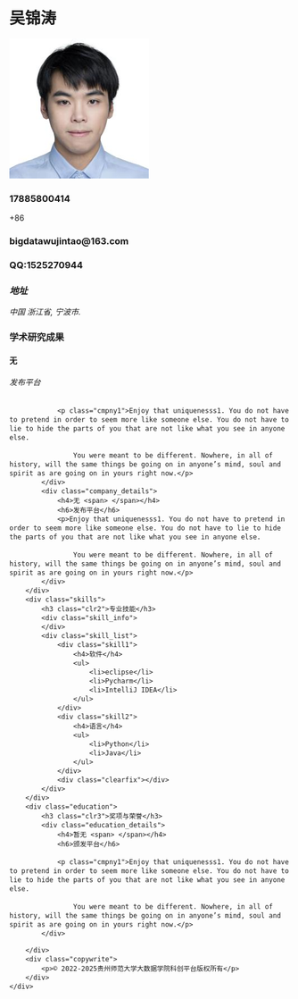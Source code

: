 <html lang="en">
<head>
    <meta charset="UTF-8">
    <title>People Details</title>
    <link href="css/bootstrap.css" rel='stylesheet' type='text/css' />
    <!-- jQuery (necessary JavaScript plugins) -->
    <script src="js/jquery.min.js"></script>
    <!-- Custom Theme files -->
    <link href="css/dashboard.css" rel="stylesheet">
    <link href="css/style.css" rel='stylesheet' type='text/css' />

</head>
<body>
<!-- header -->
<div class="col-sm-3 col-md-2 sidebar">
    <div class="sidebar_top">
        <h1>吴锦涛</h1>
        <img src="images/avt.png" alt=""/>
    </div>
    <div class="details">
        <h3>17885800414</h3>
        <p>+86</p>
        <h3>bigdatawujintao@163.com</h3>
        <p><a href="mailto:bigdatawujintao@163.com"><span class="__cf_email__" data-cfemail="472a262e2b07223f262a372b226924282a"></span></a>
        </p>
        <h3>QQ:1525270944</h3>
        <p>
<!--            <a href="mqqwpa://im/chat?chat_type=wpa&uin=479858761&version=1&src_type=web&web_src=oicqzone.com">479858761</a>-->
        </p>
        <address>
            <h3>地址</h3>
            <span>中国</span>
            <span>浙江省,</span>
            <span>宁波市.</span>
        </address>
    </div>
    <div class="clearfix"></div>
</div>
<!---->
<link href="css/popuo-box.css" rel="stylesheet" type="text/css" media="all"/>
<script src="js/jquery.magnific-popup.js" type="text/javascript"></script>
<!---//pop-up-box---->
<div class="col-sm-9 col-sm-offset-3 col-md-10 col-md-offset-2 main">
    <div class="content">
        <div class="company">
            <h3 class="clr1">学术研究成果</h3>
            <div class="company_details">
                <h4>无 <span> </span></h4>
                <h6>发布平台</h6>

                <p class="cmpny1">Enjoy that uniquenesss1. You do not have to pretend in order to seem more like someone else. You do not have to lie to hide the parts of you that are not like what you see in anyone else.

                    You were meant to be different. Nowhere, in all of history, will the same things be going on in anyone’s mind, soul and spirit as are going on in yours right now.</p>
            </div>
            <div class="company_details">
                <h4>无 <span> </span></h4>
                <h6>发布平台</h6>
                <p>Enjoy that uniquenesss1. You do not have to pretend in order to seem more like someone else. You do not have to lie to hide the parts of you that are not like what you see in anyone else.

                    You were meant to be different. Nowhere, in all of history, will the same things be going on in anyone’s mind, soul and spirit as are going on in yours right now.</p>
            </div>
        </div>
        <div class="skills">
            <h3 class="clr2">专业技能</h3>
            <div class="skill_info">
            </div>
            <div class="skill_list">
                <div class="skill1">
                    <h4>软件</h4>
                    <ul>
                        <li>eclipse</li>
                        <li>Pycharm</li>
                        <li>IntelliJ IDEA</li>
                    </ul>
                </div>
                <div class="skill2">
                    <h4>语言</h4>
                    <ul>
                        <li>Python</li>
                        <li>Java</li>
                    </ul>
                </div>
                <div class="clearfix"></div>
            </div>
        </div>
        <div class="education">
            <h3 class="clr3">奖项与荣誉</h3>
            <div class="education_details">
                <h4>暂无 <span> </span></h4>
                <h6>颁发平台</h6>

                <p class="cmpny1">Enjoy that uniquenesss1. You do not have to pretend in order to seem more like someone else. You do not have to lie to hide the parts of you that are not like what you see in anyone else.

                    You were meant to be different. Nowhere, in all of history, will the same things be going on in anyone’s mind, soul and spirit as are going on in yours right now.</p>
            </div>
<!--            <div class="education_details">-->
<!--                <h4>奖项或荣誉的名称<span>时间</span></h4>-->
<!--                <h6>颁发平台</h6>-->
<!--                <p>Nulla volutpat at est sed ultricies. In ac sem consequat, posuere nulla varius, molestie lorem. Duis quis nibh leo.-->
<!--                    Curabitur a quam eu mi convallis auctor nec id mauris. Nullam mattis turpis eu turpis tincidunt, et pellentesque leo imperdiet.-->
<!--                    Vivamus malesuada, sem laoreet dictum pulvinar, orci lectus rhoncus sapien, ut consectetur augue nibh in neque. In tincidunt sed enim et tincidunt.</p>-->
<!--            </div>-->
        </div>
        <div class="copywrite">
            <p>© 2022-2025贵州师范大学大数据学院科创平台版权所有</p>
        </div>
    </div>
</div>
</body>
</html>
